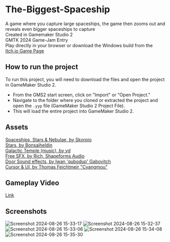 # The-Biggest-Spaceship
A game where you capture large spaceships, the game then zooms out and reveals even bigger spaceships to capture  
Created in Gamemaker Studio 2  
GMTK 2024 Game-Jam Entry  
Play directly in your browser or download the Windows build from the [Itch.io Game Page](https://vesite.itch.io/the-biggest-spaceship)  

## How to run the project
To run this project, you will need to download the files and open the project in GameMaker Studio 2.  
   - From the GMS2 start screen, click on "Import" or "Open Project."
   - Navigate to the folder where you cloned or extracted the project and open the `.yyp` file (GameMaker Studio 2 Project File).
   - This will load the entire project into GameMaker Studio 2.

## Assets
[Spaceships, Stars & Nebulae, by Skorpio](https://opengameart.org/content/space-ship-construction-kit)  
[Stars, by Bonsaiheldin](https://opengameart.org/content/stars-parallax-backgrounds)  
[Galactic Temple (music), by yd](https://opengameart.org/content/galactic-temple)  
[Free SFX, by Rich, Shapeforms Audio](https://shapeforms.itch.io/shapeforms-audio-free-sfx)  
[Door Sound effects, by Iwan 'qubodup' Gabovitch](https://opengameart.org/content/door-open-door-close-set)  
[Cursor & UI, by Thomas Feichtmeir "Cyangmou"](https://cyangmou.itch.io/pixel-menu-gui-hud-icons-basicset)  

## Gameplay Video
[Link](https://www.youtube.com/watch?v=_nA8QgVwqdc)

## Screenshots
![Screenshot 2024-08-26 15-33-17](https://github.com/user-attachments/assets/de2db060-a8fe-4048-a223-57db1d20e27a)
![Screenshot 2024-08-26 15-32-37](https://github.com/user-attachments/assets/0747e6bd-1848-40dc-a3fb-0c262ca39e19)
![Screenshot 2024-08-26 15-33-06](https://github.com/user-attachments/assets/48160528-efe6-45ed-84e0-6c1e68a61339)
![Screenshot 2024-08-26 15-34-08](https://github.com/user-attachments/assets/cc25a5a9-6e5c-4ce4-b684-37c6ad92e6fc)
![Screenshot 2024-08-26 15-35-30](https://github.com/user-attachments/assets/92b5fd5a-bb5a-40de-aa3e-b861c442d5e1)
